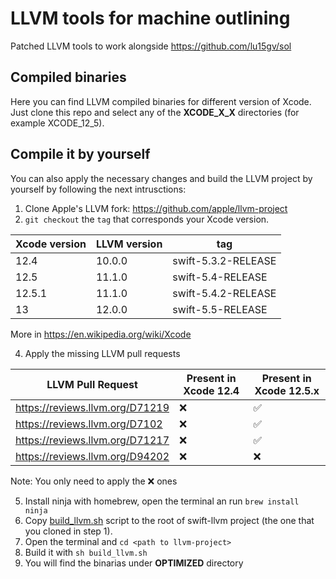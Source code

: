# LLVM tools for machine outlining
Patched LLVM tools to work alongside https://github.com/lu15gv/sol
## Compiled binaries
Here you can find LLVM compiled binaries for different version of Xcode.
Just clone this repo and select any of the **XCODE_X_X** directories (for example XCODE_12_5).
## Compile it by yourself
You can also apply the necessary changes and build the LLVM project by yourself by following the next intrusctions:
1. Clone Apple's LLVM fork: https://github.com/apple/llvm-project
2. `git checkout` the `tag` that corresponds your Xcode version.

| Xcode version | LLVM version | tag      |
|---------------|--------------|---------------------|
| 12.4          | 10.0.0       | swift-5.3.2-RELEASE |
| 12.5          | 11.1.0       | swift-5.4-RELEASE   |
| 12.5.1        | 11.1.0       | swift-5.4.2-RELEASE |
| 13            | 12.0.0       | swift-5.5-RELEASE   |

More in https://en.wikipedia.org/wiki/Xcode

4. Apply the missing LLVM pull requests

| LLVM Pull Request                | Present in Xcode 12.4 | Present in Xcode 12.5.x |
|----------------------------------|-----------------------|-------------------------|
| https://reviews.llvm.org/D71219  | ❌                     | ✅                       |
| https://reviews.llvm.org/D7102   | ❌                     | ✅                       |
| https://reviews.llvm.org/D71217  | ❌                     | ✅                       |
| https://reviews.llvm.org/D94202  | ❌                     | ❌                       |

Note: You only need to apply the ❌ ones

5. Install ninja with homebrew, open the terminal an run `brew install ninja`
6. Copy [build_llvm.sh](https://github.com/lu15gv/sol/blob/main/LLVM_tools/build_llvm.sh) script to the root of swift-llvm project (the one that you cloned in step 1).
7. Open the terminal and `cd <path to llvm-project>`
8. Build it with `sh build_llvm.sh`
9. You will find the binarias under **OPTIMIZED** directory
